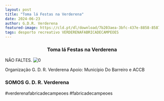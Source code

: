 ```yaml
---
layout: post
title: "Toma lá Festas na Verderena"
date: 2024-06-23
author: G.D.R. Verderena
featured-image: https://cld.pt/dl/download/7b203aea-3bfc-437e-8858-85874e34fcbe/marchas-cartaz.jpeg
tags: desporto recreativo VERDERENAFABRICADECAMPEOES
---
```


<CENTER><H3>Toma lá Festas na Verderena</H3></CENTER>

NÃO FALTES.
![0](https://cld.pt/dl/download/7b203aea-3bfc-437e-8858-85874e34fcbe/marchas-cartaz.jpeg)

Organização G. D. R. Verderena
Apoio: Município Do Barreiro e ACCB

<H3>SOMOS G. D. R. Verderena</H3>

#verderenafabricadecampeoes #fabricadecampeoes 
